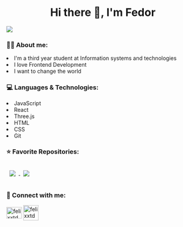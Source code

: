 
<h1 align="center">Hi there 👋, I'm Fedor</h1>
<img src="https://c.tenor.com/NOYF3f82b_gAAAAC/programmer.gif"/>


<h3 align="left">👱🏼 About me:</h3>
<p align="left">
  <li>I'm a third year student at Information systems and technologies
  <li>I love Frontend Development
  <li>I want to change the world
</p>

<h3 align="left">💻 Languages & Technologies:</h3>
<p align="left">
  <li>JavaScript
  <li>React
  <li>Three.js
  <li>HTML
  <li>CSS
  <li>Git
</p>

<h3 align="left">⭐️ Favorite Repositories:</h3>
<a href="https://github.com/FelixTisov/audio-player">
  <img align="center" style="margin:1rem 0.5rem" src="https://github-readme-stats.vercel.app/api/pin/?username=FelixTisov&repo=audio-player&title_color=ffffff&text_color=c9cacc&icon_color=FFA34E&bg_color=2F4260" />
</a>
<a href="https://github.com/FelixTisov/shoes-shop">
  <img align="center" style="margin:1rem 0.5rem" src="https://github-readme-stats.vercel.app/api/pin/?username=FelixTisov&repo=shoes-shop&title_color=ffffff&text_color=c9cacc&icon_color=FFA34E&bg_color=2F4260" />
</a>

<h3 align="left">📧 Connect with me:</h3>
<p align="left">
<a href="https://www.linkedin.com/in/felixxtd/" target="blank"><img align="center" src="https://raw.githubusercontent.com/rahuldkjain/github-profile-readme-generator/master/src/images/icons/Social/linked-in-alt.svg" alt="felixxtd" height="30" width="40" /></a>
<a href="https://t.me/felixxtd" target="blank"><img align="center" src="https://user-images.githubusercontent.com/70074892/192116101-7bb4f607-e7e2-4a9e-b6a4-909bdc676ab1.png" alt="felixxtd" height="40" width="40" /></a>
</p>

<!--
**FelixTisov/FelixTisov** is a ✨ _special_ ✨ repository because its `README.md` (this file) appears on your GitHub profile.

Here are some ideas to get you started:

- 🔭 I’m currently working on ...
- 🌱 I’m currently learning ...
- 👯 I’m looking to collaborate on ...
- 🤔 I’m looking for help with ...
- 💬 Ask me about ...
- 📫 How to reach me: ...
- 😄 Pronouns: ...
- ⚡ Fun fact: ...
-->
